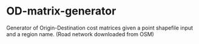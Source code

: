 # OD-matrix-generator
Generator of Origin-Destination cost matrices given a point shapefile input and a region name. (Road network downloaded from OSM)
